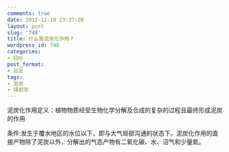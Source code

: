 ```yaml
---
comments: true
date: 2012-12-10 23:37:20
layout: post
slug: '748'
title: 什么是泥炭化作用？
wordpress_id: 748
categories:
- EDU
post_format:
- 日志
tags:
- 泥炭
- 煤岩学
---
```


泥炭化作用定义：植物物质经受生物化学分解及合成的复杂的过程且最终形成泥炭的作用

条件:发生于覆水地区的水位以下，即与大气局部沟通的状态下。泥炭化作用的直接产物除了泥炭以外，分解出的气态产物有二氧化碳、水、沼气和少量氮。
